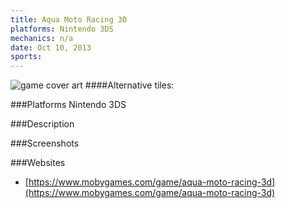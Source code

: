 ```yaml
---
title: Aqua Moto Racing 3D
platforms: Nintendo 3DS
mechanics: n/a
date: Oct 10, 2013  
sports: 
---
```

![game cover art](https://www.mobygames.com/images/covers/s/411999-aqua-moto-racing-3d-nintendo-3ds-front-cover.jpg "Logo")
####Alternative tiles:

###Platforms
Nintendo 3DS

###Description

###Screenshots

###Websites
* [https://www.mobygames.com/game/aqua-moto-racing-3d](https://www.mobygames.com/game/aqua-moto-racing-3d)